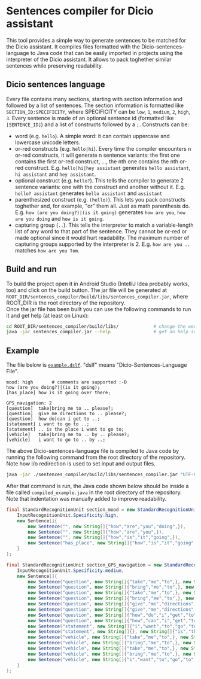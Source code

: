 # Sentences compiler for Dicio assistant
This tool provides a simple way to generate sentences to be matched for the Dicio assistant. It compiles files formatted with the Dicio-sentences-language to Java code that can be easily imported in projects using the interpreter of the Dicio assistant. It allows to pack toghether similar sentences while preserving readability.

## Dicio sentences language
Every file contains many sections, starting with section information and followed by a list of sentences. The section information is formatted like `SECTION_ID:SPECIFICITY`, where SPECIFICITY can be `low`, `1`, `medium`, `2`, `high`, `3`. Every sentence is made of an optional sentence id (formatted like `[SENTENCE_ID]`) and a list of constructs followed by a `;`. Constructs can be:
- word (e.g. `hello`). A simple word: it can contain uppercase and lowercase unicode letters.
- or-red constructs (e.g. `hello|hi`). Every time the compiler encounters n or-red constructs, it will generate n sentence variants: the first one contains the first or-red construct, ..., the nth one contains the nth or-red construct. E.g. `hello|hi|hey assistant` generates `hello assistant`, `hi assistant` and `hey assistant`.
- optional construct (e.g. `hello?`). This tells the compiler to generate 2 sentence variants: one with the construct and another without it. E.g. `hello? assistant` generates `hello assistant` and `assistant`
- parenthesized construct (e.g. `(hello)`). This lets you pack constructs toghether and, for example, "or" them all. Just as math parenthesis do. E.g. `how (are you doing?)|(is it going)` generates `how are you`, `how are you doing` and `how is it going`.
- capturing group (`..`). This tells the interpreter to match a variable-length list of any word to that part of the sentence. They cannot be or-red or made optional since it would hurt readability. The maximum number of capturing groups supported by the interpreter is 2. E.g. `how are you ..` matches `how are you Tom`.

## Build and run
To build the project open it in Android Studio (IntelliJ Idea probably works, too) and click on the build button. The jar file will be generated at `ROOT_DIR/sentences_compiler/build/libs/sentences_compiler.jar`, where ROOT_DIR is the root directory of the repository.  
Once the jar file has been built you can use the following commands to run it and get help (at least on Linux):
```sh
cd ROOT_DIR/sentences_compiler/build/libs/             # change the working directory to the build directory
java -jar sentences_compiler.jar --help                # get an help screen that explains the usage
```


## Example
The file below is [`example.dslf`](example.dslf). "dslf" means "Dicio-Sentences-Language File".
```
mood: high       # comments are supported :-D
how (are you doing?)|(is it going);
[has_place] how is it going over there;

GPS_navigation: 2
[question]  take|bring me to .. please?;
[question]  give me directions to .. please?;
[question]  how do|can i get to ..;
[statement] i want to go to ..;
[statement] .. is the place i want to go to;
[vehicle]   take|bring me to .. by .. please?;
[vehicle]   i want to go to .. by ..;
```
The above Dicio-sentences-language file is compiled to Java code by running the following command from the root directory of the repository. Note how i/o redirection is used to set input and output files.
```sh
java -jar ./sentences_compiler/build/libs/sentences_compiler.jar "UTF-8" java "section_" < ./example.dslf > ./compiled_example.java
```
After that command is run, the Java code shown below should be inside a file called `compiled_example.java` in the root directory of the repository. Note that indentation was manually added to improve readability.
```java
final StandardRecognitionUnit section_mood = new StandardRecognitionUnit(
    InputRecognitionUnit.Specificity.high,
    new Sentence[]{
        new Sentence("", new String[]{"how","are","you","doing",}),
        new Sentence("", new String[]{"how","are","you",}),
        new Sentence("", new String[]{"how","is","it","going",}),
        new Sentence("has_place", new String[]{"how","is","it","going","over","there",}),
    }
);

final StandardRecognitionUnit section_GPS_navigation = new StandardRecognitionUnit(
    InputRecognitionUnit.Specificity.medium,
    new Sentence[]{
        new Sentence("question", new String[]{"take","me","to",}, new String[]{"please",}),
        new Sentence("question", new String[]{"bring","me","to",}, new String[]{"please",}),
        new Sentence("question", new String[]{"take","me","to",}, new String[]{}),
        new Sentence("question", new String[]{"bring","me","to",}, new String[]{}),
        new Sentence("question", new String[]{"give","me","directions","to",}, new String[]{"please",}),
        new Sentence("question", new String[]{"give","me","directions","to",}, new String[]{}),
        new Sentence("question", new String[]{"how","do","i","get","to",}, new String[]{}),
        new Sentence("question", new String[]{"how","can","i","get","to",}, new String[]{}),
        new Sentence("statement", new String[]{"i","want","to","go","to",}, new String[]{}),
        new Sentence("statement", new String[]{}, new String[]{"is","the","place","i","want","to","go","to",}),
        new Sentence("vehicle", new String[]{"take","me","to",}, new String[]{"by",}, new String[]{"please",}),
        new Sentence("vehicle", new String[]{"bring","me","to",}, new String[]{"by",}, new String[]{"please",}),
        new Sentence("vehicle", new String[]{"take","me","to",}, new String[]{"by",}, new String[]{}),
        new Sentence("vehicle", new String[]{"bring","me","to",}, new String[]{"by",}, new String[]{}),
        new Sentence("vehicle", new String[]{"i","want","to","go","to",}, new String[]{"by",}, new String[]{}),
    }
);
```